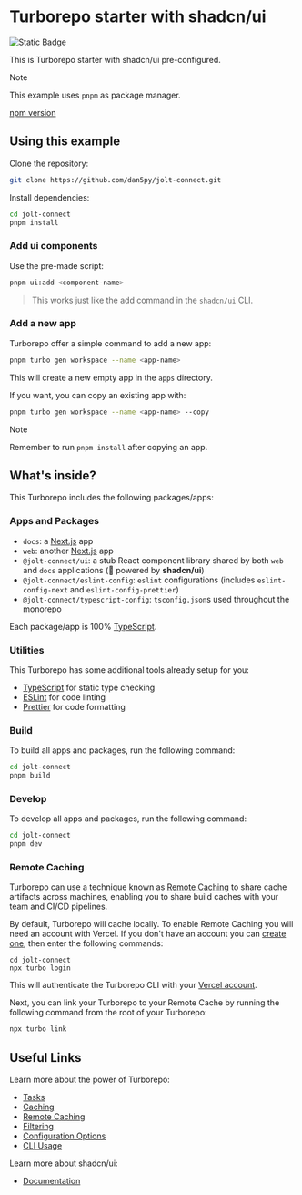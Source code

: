 # Turborepo starter with shadcn/ui

![Static Badge](https://img.shields.io/badge/shadcn%2Fui-0.8.0-blue?link=https%3A%2F%2Fgithub.com%2Fshadcn%2Fui)

This is Turborepo starter with shadcn/ui pre-configured.

> [!NOTE]
> This example uses `pnpm` as package manager.

[npm version](https://github.com/dan5py/jolt-connect/tree/npm)

## Using this example

Clone the repository:

```sh
git clone https://github.com/dan5py/jolt-connect.git
```

Install dependencies:

```sh
cd jolt-connect
pnpm install
```

### Add ui components

Use the pre-made script:

```sh
pnpm ui:add <component-name>
```

> This works just like the add command in the `shadcn/ui` CLI.

### Add a new app

Turborepo offer a simple command to add a new app:

```sh
pnpm turbo gen workspace --name <app-name>
```

This will create a new empty app in the `apps` directory.

If you want, you can copy an existing app with:

```sh
pnpm turbo gen workspace --name <app-name> --copy
```

> [!NOTE]
> Remember to run `pnpm install` after copying an app.

## What's inside?

This Turborepo includes the following packages/apps:

### Apps and Packages

- `docs`: a [Next.js](https://nextjs.org/) app
- `web`: another [Next.js](https://nextjs.org/) app
- `@jolt-connect/ui`: a stub React component library shared by both `web` and `docs` applications (🚀 powered by **shadcn/ui**)
- `@jolt-connect/eslint-config`: `eslint` configurations (includes `eslint-config-next` and `eslint-config-prettier`)
- `@jolt-connect/typescript-config`: `tsconfig.json`s used throughout the monorepo

Each package/app is 100% [TypeScript](https://www.typescriptlang.org/).

### Utilities

This Turborepo has some additional tools already setup for you:

- [TypeScript](https://www.typescriptlang.org/) for static type checking
- [ESLint](https://eslint.org/) for code linting
- [Prettier](https://prettier.io) for code formatting

### Build

To build all apps and packages, run the following command:

```sh
cd jolt-connect
pnpm build
```

### Develop

To develop all apps and packages, run the following command:

```sh
cd jolt-connect
pnpm dev
```

### Remote Caching

Turborepo can use a technique known as [Remote Caching](https://turbo.build/repo/docs/core-concepts/remote-caching) to share cache artifacts across machines, enabling you to share build caches with your team and CI/CD pipelines.

By default, Turborepo will cache locally. To enable Remote Caching you will need an account with Vercel. If you don't have an account you can [create one](https://vercel.com/signup), then enter the following commands:

```
cd jolt-connect
npx turbo login
```

This will authenticate the Turborepo CLI with your [Vercel account](https://vercel.com/docs/concepts/personal-accounts/overview).

Next, you can link your Turborepo to your Remote Cache by running the following command from the root of your Turborepo:

```sh
npx turbo link
```

## Useful Links

Learn more about the power of Turborepo:

- [Tasks](https://turbo.build/repo/docs/core-concepts/monorepos/running-tasks)
- [Caching](https://turbo.build/repo/docs/core-concepts/caching)
- [Remote Caching](https://turbo.build/repo/docs/core-concepts/remote-caching)
- [Filtering](https://turbo.build/repo/docs/core-concepts/monorepos/filtering)
- [Configuration Options](https://turbo.build/repo/docs/reference/configuration)
- [CLI Usage](https://turbo.build/repo/docs/reference/command-line-reference)

Learn more about shadcn/ui:

- [Documentation](https://ui.shadcn.com/docs)
